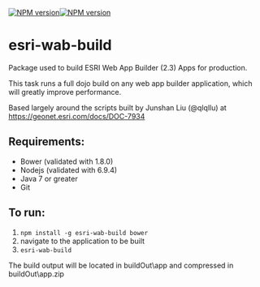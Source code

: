 [![NPM version](https://img.shields.io/npm/v/esri-wab-build.svg)](https://www.npmjs.com/package/esri-wab-build)[![NPM version](https://img.shields.io/npm/dt/esri-wab-build.svg)](https://www.npmjs.com/package/esri-wab-build)


# esri-wab-build
Package used to build ESRI Web App Builder (2.3) Apps for production.

This task runs a full dojo build on any web app builder application, which will greatly improve performance.

Based largely around the scripts built by Junshan Liu (@qlqllu) at https://geonet.esri.com/docs/DOC-7934

## Requirements:
* Bower (validated with 1.8.0)
* Nodejs (validated with 6.9.4)
* Java 7 or greater
* Git

## To run:
1. ```npm install -g esri-wab-build bower```
2. navigate to the application to be built
3. ```esri-wab-build```

The build output will be located in buildOut\app and compressed in buildOut\app.zip
